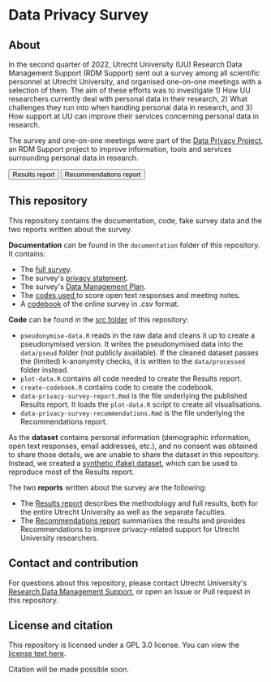# Data Privacy Survey

## About
In the second quarter of 2022, Utrecht University (UU) Research Data Management 
Support (RDM Support) sent out a survey among all scientific personnel at Utrecht 
University, and organised one-on-one meetings with a selection of them. The aim 
of these efforts was to investigate 1) How UU researchers currently deal with 
personal data in their research, 2) What challenges they run into when handling 
personal data in research, and 3) How support at UU can improve their services 
concerning personal data in research.

The survey and one-on-one meetings were part of the 
<a href="https://utrechtuniversity.github.io/dataprivacyproject" target="_blank">Data Privacy Project</a>, 
an RDM Support  project to improve information, tools and services surrounding 
personal data in research. 

<a href = "docs/data-privacy-survey-report.html"><button>Results report</button></a>
<a href = "docs/data-privacy-survey-recommendations.html"><button>Recommendations report</button></a>

## This repository

This repository contains the documentation, code, fake survey data and the two
reports written about the survey.

**Documentation** can be found in the `documentation` folder of this repository. 
It contains:

- The 
<a href = "https://utrechtuniversity.github.io/dataprivacysurvey/documentation/survey-questions-qualtrics.pdf"
target = "_blank">full survey</a>.
- The survey's <a href = "https://utrechtuniversity.github.io/dataprivacysurvey/documentation/survey-privacy-statement.pdf" target = "_blank">privacy statement</a>.
- The survey's <a href = "https://utrechtuniversity.github.io/dataprivacysurvey/documentation/survey-data-management-plan.pdf"
target = "_blank">Data Management Plan</a>.
- The <a href="https://github.com/UtrechtUniversity/dataprivacysurvey/blob/main/documentation/codes-open-text-responses-meetings.csv" target="_blank">codes used </a> to score open text responses and meeting notes.
- A <a href = "https://github.com/UtrechtUniversity/dataprivacysurvey/blob/main/documentation/survey-codebook.csv" target = "_blank">codebook</a> of the online survey in .csv format.

**Code** can be found in the <a href="https://github.com/UtrechtUniversity/dataprivacysurvey/tree/main/src" target = "_blank">
src folder</a> of this repository:

- `pseudonymise-data.R` reads in the raw data and cleans it up to create a 
pseudonymised version. It writes the pseudonymised data into the `data/pseud` folder 
(not publicly available). If the cleaned dataset passes the (limited) k-anonymity 
checks, it is written to the `data/processed` folder instead.
- `plot-data.R` contains all code needed to create the Results report.
- `create-codebook.R` contains code to create the codebook.
- `data-privacy-survey-report.Rmd` is the file underlying the published Results 
report. It loads the `plot-data.R` script to create all visualisations.
- `data-privacy-survey-recommendations.Rmd` is the file underlying the 
Recommendations report. 

As the **dataset** contains personal information (demographic information, open text 
responses, email addresses, etc.), and no consent was obtained to share those 
details, we are unable to share the dataset in this repository. Instead, we 
created a <a href="https://github.com/UtrechtUniversity/dataprivacysurvey/tree/main/data/processed/Data_Privacy_Survey_fakedataset_20220929.csv" target = "_blank">synthetic (fake) dataset</a>, which can be used to 
reproduce most of the Results report. 

The two **reports** written about the survey are the following:

- The <a href = "docs/data-privacy-survey-report">Results report</a> describes 
the methodology and full results, both for the entire Utrecht University as well 
as the separate faculties.
- The <a href = "docs/data-privacy-survey-recommendations">Recommendations report</a> 
summarises the results and provides Recommendations to improve privacy-related 
support for Utrecht University researchers.

## Contact and contribution

For questions about this repository, please contact Utrecht University's <a href = "https://www.uu.nl/en/research/research-data-management/contact-us" target = "_blank">Research Data Management Support</a>, or open an Issue or Pull request in this repository.

## License and citation

This repository is licensed under a GPL 3.0 license. You can view the <a href= "https://github.com/UtrechtUniversity/dataprivacysurvey/blob/main/LICENSE" target = "_blank">license text here</a>.

Citation will be made possible soon.